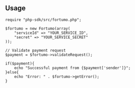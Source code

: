 ## Usage

    require "php-sdk/src/fortumo.php";
    
    $fortumo = new Fortumo(array(
        "serviceId" => "YOUR_SERVICE_ID",
        "secret" => "YOUR_SERVICE_SECRET"
    ));
    
    // Validate payment request
    $payment = $fortumo->validateRequest();
    
    if($payment){
        echo "Successful payment from {$payment['sender']}";
    }else{
        echo "Error: " . $fortumo->getError();
    }